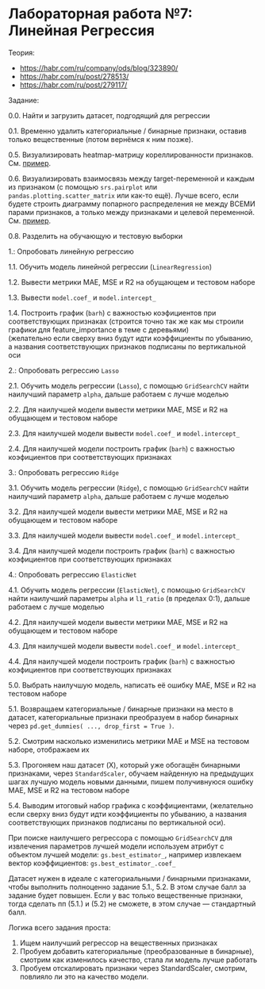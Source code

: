 # Лабораторная работа №7: Линейная Регрессия

Теория:
* https://habr.com/ru/company/ods/blog/323890/
* https://habr.com/ru/post/278513/
* https://habr.com/ru/post/279117/

Задание:

0.0. Найти и загрузить датасет, подгодящий для регрессии

0.1. Временно удалить категориальные / бинарные признаки, оставив только вещественные (потом вернёмся к ним позже).

0.5. Визуализировать heatmap-матрицу кореллированности признаков. См. [пример](https://stackoverflow.com/questions/39409866/correlation-heatmap).

0.6. Визуализировать взаимосвязь между target-переменной и каждым из признаком (с помощью `srs.pairplot` или `pandas.plotting.scatter_matrix` или как-то ещё). Лучше всего, если будете строить диаграмму попарного распределения не между ВСЕМИ парами признаков, а только между признаками и целевой переменной. См. [пример](https://stackoverflow.com/questions/31966494/compare-1-independent-vs-many-dependent-variables-using-seaborn-pairplot-in-an-h).

0.8. Разделить на обучающую и тестовую выборки

1.: Опробовать линейную регрессию

1.1. Обучить модель линейной регрессии (`LinearRegression`)

1.2. Вывести метрики MAE, MSE и R2 на обущающем и тестовом наборе

1.3. Вывести `model.coef_` и `model.intercept_`

1.4. Построить график (`barh`) с важностью коэфициентов при соответствующих признаках (строится точно так же как мы строили графики для feature_importance в теме с деревьями)  
     (желательно если сверху вниз будут идти коэффициенты по убыванию, а названия соответствующих признаков подписаны по вертикальной оси

2.: Опробовать регрессию `Lasso`

2.1. Обучить модель регрессии (`Lasso`), с помощью `GridSearchCV` найти наилучший параметр `alpha`, дальше работаем с лучше моделью

2.2. Для наилучшей модели вывести метрики MAE, MSE и R2 на обущающем и тестовом наборе

2.3. Для наилучшей модели вывести `model.coef_` и `model.intercept_`

2.4. Для наилучшей модели построить график (`barh`) с важностью коэфициентов при соответствующих признаках

3.: Опробовать регрессию `Ridge`

3.1. Обучить модель регрессии (`Ridge`), с помощью `GridSearchCV` найти наилучший параметр `alpha`, дальше работаем с лучше моделью

3.2. Для наилучшей модели вывести метрики MAE, MSE и R2 на обущающем и тестовом наборе

3.3. Для наилучшей модели вывести `model.coef_` и `model.intercept_`

3.4. Для наилучшей модели построить график (`barh`) с важностью коэфициентов при соответствующих признаках

4.: Опробовать регрессию `ElasticNet`

4.1. Обучить модель регрессии (`ElasticNet`), с помощью `GridSearchCV` найти наилучший параметры `alpha` и `l1_ratio` (в пределах 0:1), дальше работаем с лучше моделью
	
4.2. Для наилучшей модели вывести метрики MAE, MSE и R2 на обущающем и тестовом наборе

4.3. Для наилучшей модели вывести `model.coef_` и `model.intercept_`

4.4. Для наилучшей модели построить график (`barh`) с важностью коэфициентов при соответствующих признаках

5.0. Выбрать наилучшую модель, написать её ошибку MAE, MSE и R2 на тестовом наборе

5.1. Возвращаем категориальные / бинарные признаки на место в датасет, категориальные признаки преобразуем в набор бинарных через `pd.get_dummies( ..., drop_first = True )`.

5.2. Смотрим насколько изменились метрики MAE и MSE на тестовом наборе, отображаем их

5.3. Прогоняем наш датасет (X), который уже обогащён бинарными признаками, через `StandardScaler`, обучаем найденную на предыдущих шагах лучшую модель новыми данными, пишем получивнуюся ошибку MAE, MSE и R2 на тестовом наборе

5.4. Выводим итоговый набор графика с коэффициентами, (желательно если сверху вниз будут идти коэффициенты по убыванию, а названия соответствующих признаков подписаны по вертикальной оси).

При поиске наилучшего регрессора с помощью `GridSearchCV` для извлечения параметров лучшей модели используем атрибут с объектом лучшей модели: `gs.best_estimator_`, например извлекаем вектор коэффициентов: `gs.best_estimator_.coef_`


Датасет нужен в идеале с категориальными / бинарными признаками, чтобы выполнить полноценно задание 5.1., 5.2.
В этом случае балл за задание будет повышен.
Если у вас только вещественные признаки, тогда сделать пп (5.1.) и (5.2) не сможете, в этом случае — стандартный балл.

Логика всего задания проста:
1. Ищем наилучший регрессор на вещественных признаках
2. Пробуем добавить категориальные (преобразованные в бинарные), смотрим как изменилось качество, стала ли модель лучше работать
3. Пробуем отскалировать признаки через StandardScaler, смотрим, повлияло ли это на качество модели.


